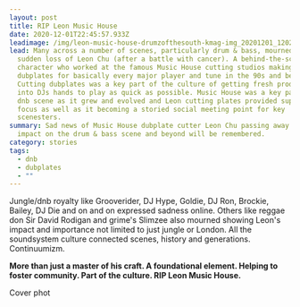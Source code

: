 ```yaml
---
layout: post
title: RIP Leon Music House
date: 2020-12-01T22:45:57.933Z
leadimage: /img/leon-music-house-drumzofthesouth-kmag-img_20201201_120217205-snapseed-continuumizm.jpeg
lead: Many across a number of scenes, particularly drum & bass, mourned at the
  sudden loss of Leon Chu (after a battle with cancer). A behind-the-scenes
  character who worked at the famous Music House cutting studios making
  dubplates for basically every major player and tune in the 90s and beyond.
  Cutting dubplates was a key part of the culture of getting fresh productions
  into DJs hands to play as quick as possible. Music House was a key part of the
  dnb scene as it grew and evolved and Leon cutting plates provided support and
  focus as well as it becoming a storied social meeting point for key
  scenesters.
summary: Sad news of Music House dubplate cutter Leon Chu passing away. His
  impact on the drum & bass scene and beyond will be remembered.
category: stories
tags:
  - dnb
  - dubplates
  - ""
---
```

Jungle/dnb royalty like Grooverider, DJ Hype, Goldie, DJ Ron, Brockie, Bailey, DJ Die and on and on expressed sadness online. Others like reggae don Sir David Rodigan and grime's Slimzee also mourned showing Leon's impact and importance not limited to just jungle or London. All the soundsystem culture connected scenes, history and generations. Continuumizm.

**More than just a master of his craft. A foundational element. Helping to foster community. Part of the culture. RIP Leon Music House.**

Cover phot